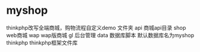 # myshop
thinkphp改写全端商城，购物流程自定义demo
文件夹 
api 商城api目录
shop web商城
wap  wap版商城
gl   后台管理
data 数据库脚本 默认数据库名为myshop
thinkphp thinkphp框架文件库
